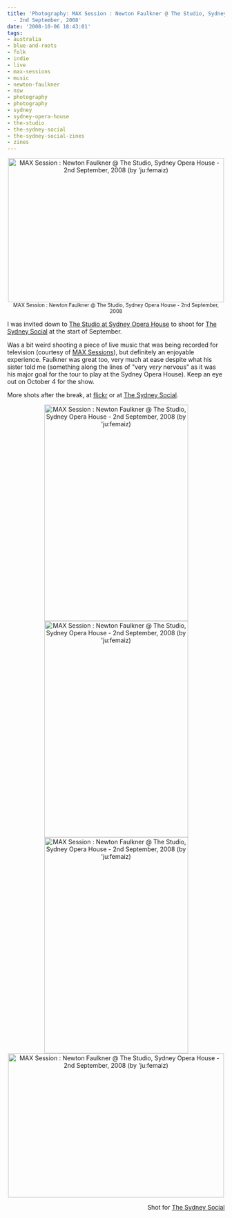 ```yaml
---
title: 'Photography: MAX Session : Newton Faulkner @ The Studio, Sydney Opera House
  - 2nd September, 2008'
date: '2008-10-06 18:43:01'
tags:
- australia
- blue-and-roots
- folk
- indie
- live
- max-sessions
- music
- newton-faulkner
- nsw
- photography
- photography
- sydney
- sydney-opera-house
- the-studio
- the-sydney-social
- the-sydney-social-zines
- zines
---
```


<div style="text-align: center;"><a href="http://flickr.com/photos/jufemaiz/2820758595/" title="MAX Session : Newton Faulkner @ The Studio, Sydney Opera House - 2nd September, 2008 (by 'ju:femaiz)"><img src="http://farm4.static.flickr.com/3228/2820758595_c9abdff225.jpg" title="MAX Session : Newton Faulkner @ The Studio, Sydney Opera House - 2nd September, 2008 (by 'ju:femaiz)" alt="MAX Session : Newton Faulkner @ The Studio, Sydney Opera House - 2nd September, 2008 (by 'ju:femaiz)" width="500" height="333" /></a></div>
<div style="text-align: center;"><small>MAX Session : Newton Faulkner @ The Studio, Sydney Opera House - 2nd September, 2008</small></div>

I was invited down to <a href="http://sydneyoperahouse.com/thestudio">The Studio at Sydney Opera House</a> to shoot for <a href="http://thesydneysocial.com">The Sydney Social</a> at the start of September.

Was a bit weird shooting a piece of live music that was being recorded for television (courtesy of <a href="http://maxtv.com.au/Max/Sessions.aspx">MAX Sessions</a>), but definitely an enjoyable experience. Faulkner was great too, very much at ease despite what his sister told me (something along the lines of &quot;very *very* nervous&quot; as it was his major goal for the tour to play at the Sydney Opera House). Keep an eye out on October 4 for the show.

More shots after the break, at <a href="http://flickr.com/photos/jufemaiz/sets/72157607073505989/">flickr</a> or at <a href="http://www.thesydneysocial.com/Photo_Galleries/Newton_Faulkner/">The Sydney Social</a>.
<!--more-->
<div style="text-align: center;"><a href="http://flickr.com/photos/jufemaiz/2820751603/" title="MAX Session : Newton Faulkner @ The Studio, Sydney Opera House - 2nd September, 2008 (by 'ju:femaiz)"><img src="http://farm4.static.flickr.com/3087/2820751603_38f30c1910.jpg" title="MAX Session : Newton Faulkner @ The Studio, Sydney Opera House - 2nd September, 2008 (by 'ju:femaiz)" alt="MAX Session : Newton Faulkner @ The Studio, Sydney Opera House - 2nd September, 2008 (by 'ju:femaiz)" width="333" height="500" /></a></div>
<div style="text-align: center;"><a href="http://flickr.com/photos/jufemaiz/2821591724/" title="MAX Session : Newton Faulkner @ The Studio, Sydney Opera House - 2nd September, 2008 (by 'ju:femaiz)"><img src="http://farm4.static.flickr.com/3239/2821591724_e85b1d5ce0.jpg" title="MAX Session : Newton Faulkner @ The Studio, Sydney Opera House - 2nd September, 2008 (by 'ju:femaiz)" alt="MAX Session : Newton Faulkner @ The Studio, Sydney Opera House - 2nd September, 2008 (by 'ju:femaiz)" width="333" height="500" /></a></div>
<div style="text-align: center;"><a href="http://flickr.com/photos/jufemaiz/2820757067/" title="MAX Session : Newton Faulkner @ The Studio, Sydney Opera House - 2nd September, 2008 (by 'ju:femaiz)"><img src="http://farm4.static.flickr.com/3278/2820757067_0ba83aa610.jpg" title="MAX Session : Newton Faulkner @ The Studio, Sydney Opera House - 2nd September, 2008 (by 'ju:femaiz)" alt="MAX Session : Newton Faulkner @ The Studio, Sydney Opera House - 2nd September, 2008 (by 'ju:femaiz)" width="333" height="500" /></a></div>
<div style="text-align: center;"><a href="http://flickr.com/photos/jufemaiz/2821599054/" title="MAX Session : Newton Faulkner @ The Studio, Sydney Opera House - 2nd September, 2008 (by 'ju:femaiz)"><img src="http://farm4.static.flickr.com/3008/2821599054_edc8fa1c06.jpg" title="MAX Session : Newton Faulkner @ The Studio, Sydney Opera House - 2nd September, 2008 (by 'ju:femaiz)" alt="MAX Session : Newton Faulkner @ The Studio, Sydney Opera House - 2nd September, 2008 (by 'ju:femaiz)" width="500" height="333" /></a></div>

<p style="text-align: right;">Shot for <a href="http://thesydneysocial.com">The Sydney Social</a></p>

